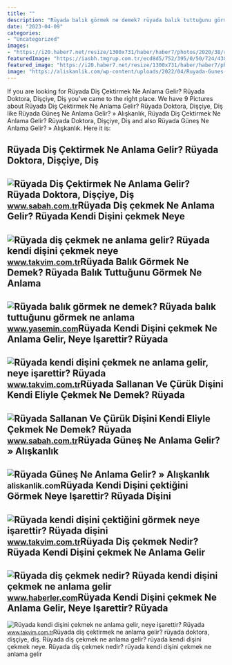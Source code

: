```yaml
---
title: ""
description: "Rüyada balık görmek ne demek? rüyada balık tuttuğunu görmek ne anlama"
date: "2023-04-09"
categories:
- "Uncategorized"
images:
- "https://i20.haber7.net/resize/1300x731/haber/haber7/photos/2020/38/ruyada_balik_gormek_ne_demek_ruyada_balik_tuttugunu_gormek_1600347729_853.jpg"
featuredImage: "https://iasbh.tmgrup.com.tr/ecd8d5/752/395/0/50/724/430?u=https://isbh.tmgrup.com.tr/sbh/2021/09/27/ruyada-disini-kendi-eliyle-cikarmak-ne-anlama-gelir-ruyada-sallanan-ve-curuk-disini-kendi-eliyle-cekmek-ne-demek-1632722329845.jpg"
featured_image: "https://i20.haber7.net/resize/1300x731/haber/haber7/photos/2020/38/ruyada_balik_gormek_ne_demek_ruyada_balik_tuttugunu_gormek_1600347729_853.jpg"
image: "https://aliskanlik.com/wp-content/uploads/2022/04/Ruyada-Gunes-Ne-Anlama-Gelir.jpeg"
---
```


If you are looking for Rüyada Diş Çektirmek Ne Anlama Gelir? Rüyada Doktora, Dişçiye, Diş you've came to the right place. We have 9 Pictures about Rüyada Diş Çektirmek Ne Anlama Gelir? Rüyada Doktora, Dişçiye, Diş like Rüyada Güneş Ne Anlama Gelir? » Alışkanlık, Rüyada Diş Çektirmek Ne Anlama Gelir? Rüyada Doktora, Dişçiye, Diş and also Rüyada Güneş Ne Anlama Gelir? » Alışkanlık. Here it is:

Rüyada Diş Çektirmek Ne Anlama Gelir? Rüyada Doktora, Dişçiye, Diş
------------------------------------------------------------------

 ![Rüyada Diş Çektirmek Ne Anlama Gelir? Rüyada Doktora, Dişçiye, Diş](https://iasbh.tmgrup.com.tr/9da143/650/344/0/94/724/474?u=https://isbh.tmgrup.com.tr/sbh/2022/04/29/ruyada-dis-cektirmek-ne-anlama-gelir-ruyada-doktora-curuk-saglam-ve-azi-disini-cektirmek-anlami-1651229971710.jpg) <small>www.sabah.com.tr</small>Rüyada Diş çekmek Ne Anlama Gelir? Rüyada Kendi Dişini çekmek Neye
------------------------------------------------------------------

 ![Rüyada diş çekmek ne anlama gelir? Rüyada kendi dişini çekmek neye](https://iatkv.tmgrup.com.tr/301811/600/314/0/45/1200/674?u=https:%2f%2fitkv.tmgrup.com.tr%2falbum%2f2022%2f01%2f17%2f1642416954803.jpg) <small>www.takvim.com.tr</small>Rüyada Balık Görmek Ne Demek? Rüyada Balık Tuttuğunu Görmek Ne Anlama
---------------------------------------------------------------------

 ![Rüyada balık görmek ne demek? Rüyada balık tuttuğunu görmek ne anlama](https://i20.haber7.net/resize/1300x731/haber/haber7/photos/2020/38/ruyada_balik_gormek_ne_demek_ruyada_balik_tuttugunu_gormek_1600347729_853.jpg) <small>www.yasemin.com</small>Rüyada Kendi Dişini çekmek Ne Anlama Gelir, Neye Işarettir? Rüyada
------------------------------------------------------------------

 ![Rüyada kendi dişini çekmek ne anlama gelir, neye işarettir? Rüyada](https://iatkv.tmgrup.com.tr/c3ec20/0/0/0/0/0/0?u=https:%2f%2fitkv.tmgrup.com.tr%2falbum%2f2022%2f04%2f01%2fruyada-kendi-disini-cekmek-ne-anlama-gelir-neye-isarettir-ruyada-baskasinin-kendi-disini-cektigini-gormenin-an-1648816510929.jpeg&mw=1100&l=1) <small>www.takvim.com.tr</small>Rüyada Sallanan Ve Çürük Dişini Kendi Eliyle Çekmek Ne Demek? Rüyada
--------------------------------------------------------------------

 ![Rüyada Sallanan Ve Çürük Dişini Kendi Eliyle Çekmek Ne Demek? Rüyada](https://iasbh.tmgrup.com.tr/ecd8d5/752/395/0/50/724/430?u=https://isbh.tmgrup.com.tr/sbh/2021/09/27/ruyada-disini-kendi-eliyle-cikarmak-ne-anlama-gelir-ruyada-sallanan-ve-curuk-disini-kendi-eliyle-cekmek-ne-demek-1632722329845.jpg) <small>www.sabah.com.tr</small>Rüyada Güneş Ne Anlama Gelir? » Alışkanlık
------------------------------------------

 ![Rüyada Güneş Ne Anlama Gelir? » Alışkanlık](https://aliskanlik.com/wp-content/uploads/2022/04/Ruyada-Gunes-Ne-Anlama-Gelir.jpeg) <small>aliskanlik.com</small>Rüyada Kendi Dişini çektiğini Görmek Neye Işarettir? Rüyada Dişini
------------------------------------------------------------------

 ![Rüyada kendi dişini çektiğini görmek neye işarettir? Rüyada dişini](https://iatkv.tmgrup.com.tr/e000bb/0/0/0/0/0/0?u=https:%2f%2fitkv.tmgrup.com.tr%2falbum%2f2022%2f02%2f21%2f1645476047922.jpg&mw=420&l=1) <small>www.takvim.com.tr</small>Rüyada Diş çekmek Nedir? Rüyada Kendi Dişini çekmek Ne Anlama Gelir
-------------------------------------------------------------------

 ![Rüyada diş çekmek nedir? Rüyada kendi dişini çekmek ne anlama gelir](https://i.hbrcdn.com/haber/2022/09/27/ruyada-dis-cekmek-nedir-ruyada-kendi-disini-15312961_4101_amp.jpg) <small>www.haberler.com</small>Rüyada Kendi Dişini çekmek Ne Anlama Gelir, Neye Işarettir? Rüyada
------------------------------------------------------------------

 ![Rüyada kendi dişini çekmek ne anlama gelir, neye işarettir? Rüyada](https://iatkv.tmgrup.com.tr/a245b0/600/314/0/0/800/418?u=https:%2f%2fitkv.tmgrup.com.tr%2falbum%2f2022%2f04%2f01%2fruyada-kendi-disini-cekmek-ne-anlama-gelir-neye-isarettir-ruyada-baskasinin-kendi-disini-cektigini-gormenin-an-1648816504158.jpg) <small>www.takvim.com.tr</small>Rüyada diş çektirmek ne anlama gelir? rüyada doktora, dişçiye, diş. Rüyada diş çekmek ne anlama gelir? rüyada kendi dişini çekmek neye. Rüyada diş çekmek nedir? rüyada kendi dişini çekmek ne anlama gelir
